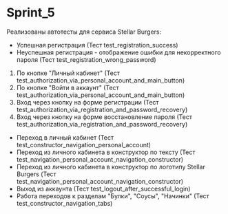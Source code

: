 # Sprint_5
Реализованы автотесты для сервиса Stellar Burgers:
- Успешная регистрация (Тест test_registration_success)
- Неуспешная регистрация - отображение ошибки для некорректного пароля (Тест test_registration_wrong_password)
1) По кнопке "Личный кабинет" (Тест test_authorization_via_personal_account_and_main_button)
2) По кнопке "Войти в аккаунт" (Тест test_authorization_via_personal_account_and_main_button)
3) Вход через кнопку на форме регистрации (Тест test_authorization_via_registration_and_password_recovery)
4) Вход через кнопку на форме восстановление пароля (Тест test_authorization_via_registration_and_password_recovery)
- Переход в личный кабинет (Тест test_constructor_navigation_personal_account)
- Переход из личного кабинета в конструктор по тексту (Тест test_navigation_personal_account_navigation_constructor)
- Переход из личного кабинета в конструктор по логотипу Stellar Burgers (Тест test_navigation_personal_account_navigation_constructor)
- Выход из аккаунта (Тест test_logout_after_successful_login)
- Работа переходов к разделам "Булки", "Соусы", "Начинки" (Тест test_constructor_navigation_tabs)